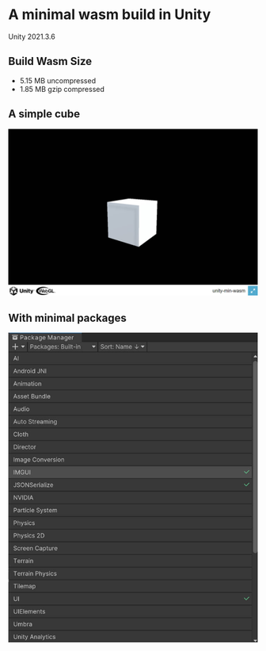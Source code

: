 # A minimal wasm build in Unity

Unity 2021.3.6

## Build Wasm Size

- 5.15 MB uncompressed
- 1.85 MB gzip compressed

## A simple cube

![cube](../../imgs/unity-min-wasm.jpg)

## With minimal packages

![packages](../../imgs/unity-min-wasm-packages.jpg)
